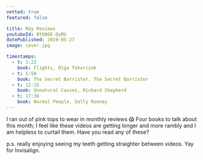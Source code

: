 ```yaml
---
vetted: true
featured: false

title: May Reviews
youtubeId: BtO06E-DyRU
datePublished: 2019-05-27
image: cover.jpg

timestamps:
  - t: 1:22
    book: Flights, Olga Tokarczuk
  - t: 5:50
    book: The Secret Barrister, The Secret Barrister
  - t: 12:15
    book: Unnatural Causes, Richard Shepherd
  - t: 17:36
    book: Normal People, Sally Rooney
---
```


I ran out of pink tops to wear in monthly reviews 😱 Four books to talk about this month; I feel like these videos are getting longer and more rambly and I am helpless to curtail them. Have you read any of these?

p.s. really enjoying seeing my teeth getting straighter between videos. Yay for Invisalign.
